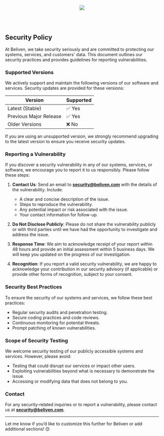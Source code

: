 <br>
<p align="center"><img src="../assets/logo.svg?sanitize=true" /></p>
<br>

<br />

## Security Policy

At Beliven, we take security seriously and are committed to protecting our systems, services, and customers' data. This document outlines our security practices and provides guidelines for reporting vulnerabilities.

### Supported Versions

We actively support and maintain the following versions of our software and services. Security updates are provided for these versions:

| Version       | Supported          |
|---------------|--------------------|
| Latest (Stable) | ✅ Yes            |
| Previous Major Release | ✅ Yes     |
| Older Versions | ❌ No             |

If you are using an unsupported version, we strongly recommend upgrading to the latest version to ensure you receive security updates.

### Reporting a Vulnerability

If you discover a security vulnerability in any of our systems, services, or software, we encourage you to report it to us responsibly. Please follow these steps:

1. **Contact Us**: Send an email to **security@beliven.com** with the details of the vulnerability. Include:
   - A clear and concise description of the issue.
   - Steps to reproduce the vulnerability.
   - Any potential impact or risk associated with the issue.
   - Your contact information for follow-up.

2. **Do Not Disclose Publicly**: Please do not share the vulnerability publicly or with third parties until we have had the opportunity to investigate and address the issue.

3. **Response Time**: We aim to acknowledge receipt of your report within 48 hours and provide an initial assessment within 5 business days. We will keep you updated on the progress of our investigation.

4. **Recognition**: If you report a valid security vulnerability, we are happy to acknowledge your contribution in our security advisory (if applicable) or provide other forms of recognition, subject to your consent.

### Security Best Practices

To ensure the security of our systems and services, we follow these best practices:
- Regular security audits and penetration testing.
- Secure coding practices and code reviews.
- Continuous monitoring for potential threats.
- Prompt patching of known vulnerabilities.

### Scope of Security Testing

We welcome security testing of our publicly accessible systems and services. However, please avoid:
- Testing that could disrupt our services or impact other users.
- Exploiting vulnerabilities beyond what is necessary to demonstrate the issue.
- Accessing or modifying data that does not belong to you.

### Contact

For any security-related inquiries or to report a vulnerability, please contact us at **security@beliven.com**.

---

Let me know if you’d like to customize this further for Beliven or add additional sections! 😊
